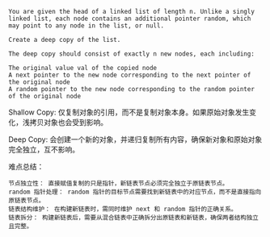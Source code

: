 
```
You are given the head of a linked list of length n. Unlike a singly linked list, each node contains an additional pointer random, which may point to any node in the list, or null.

Create a deep copy of the list.

The deep copy should consist of exactly n new nodes, each including:

The original value val of the copied node
A next pointer to the new node corresponding to the next pointer of the original node
A random pointer to the new node corresponding to the random pointer of the original node
```

Shallow Copy: 仅复制对象的引用，而不是复制对象本身。如果原始对象发生变化，浅拷贝对象也会受到影响。

Deep Copy: 会创建一个新的对象，并递归复制所有内容，确保新对象和原始对象完全独立，互不影响。

难点总结：
```
节点独立性： 直接赋值复制的只是指针，新链表节点必须完全独立于原链表节点。
random 指针处理： random 指针的目标节点需要找到新链表中的对应节点，而不是直接指向原链表节点。
链表结构维护： 在构建新链表时，需同时维护 next 和 random 指针的正确关系。
链表拆分： 构建新链表后，需要从混合链表中正确拆分出原链表和新链表，确保两者结构独立且完整。
```